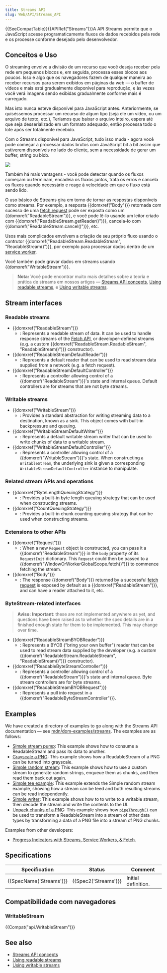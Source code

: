 ```yaml
---
title: Streams API
slug: Web/API/Streams_API
---
```


{{SeeCompatTable}}{{APIRef("Streams")}}A API Streams permite que o JavaScript acesse programaticamente fluxos de dados recebidos pela rede e os processe conforme desejado pelo desenvolvedor.

## Conceitos e Uso

O streaming envolve a divisão de um recurso que você deseja receber pela rede em pequenos blocos e, em seguida, processa esses blocos aos poucos. Isso é algo que os navegadores fazem de qualquer maneira ao receber recursos para serem exibidos em páginas da web — o buffer de vídeos e mais está gradualmente disponível para reprodução, e às vezes você verá imagens sendo exibidas gradualmente conforme mais é carregado.

Mas isto nunca esteve disponível para JavaScript antes. Anteriormente, se quiséssemos processar um recurso de algum tipo (seja ele um vídeo, ou um arquivo de texto, etc.), Teríamos que baixar o arquivo inteiro, espera até que seja desserializado em um formato adequado, então processa todo o lote após ser totalmente recebido.

Com o Streams disponível para JavaScript, tudo isso muda - agora você pode começar a processar dados brutos com JavaScript bit a bit assim que estiverem disponíveis no lado do cliente, sem a necessidade de gerar um buffer, string ou blob.

![](https://mdn.mozillademos.org/files/15817/Concept.png)

Também há mais vantagens - você pode detectar quando os fluxos começam ou terminam, encadeia os fluxos juntos, trata os erros e cancela os fluxos quando necessário e reage à velocidade em que o fluxo está sendo lido.

O uso básico de Streams gira em torno de tornar as respostas disponíveis como streams. Por exemplo, a resposta {{domxref("Body")}} retornada com sucesso de uma [fetch request](/pt-BR/docs/Web/API/WindowOrWorkerGlobalScope/fetch) pode ser exposta como um {{domxref("ReadableStream")}}, e você pode lê-lo usando um leitor criado com {{domxref("ReadableStream.getReader()")}}, cancela-lo com {{domxref("ReadableStream.cancel()")}}, etc.

Usos mais complicados envolvem a criação de seu próprio fluxo usando o contrutor {{domxref("ReadableStream.ReadableStream", "ReadableStream()")}}, por exemplo para processar dados dentro de um [service worker](/pt-BR/docs/Web/API/Service_Worker_API).

Você também pode gravar dados em streams usando {{domxref("WritableStream")}}.

> **Nota:** Você pode encontrar muito mais detalhes sobre a teoria e prática de streams em nossos artigos — [Streams API concepts](/pt-BR/docs/Web/API/Streams_API/Concepts), [Using readable streams](/pt-BR/docs/Web/API/Streams_API/Using_readable_streams), e [Using writable streams](/pt-BR/docs/Web/API/Streams_API/Using_writable_streams).

## Stream interfaces

### Readable streams

- {{domxref("ReadableStream")}}
  - : Represents a readable stream of data. It can be used to handle response streams of the [Fetch API](/pt-BR/docs/Web/API/Fetch_API), or developer-defined streams (e.g. a custom {{domxref("ReadableStream.ReadableStream", "ReadableStream()")}} constructor).
- {{domxref("ReadableStreamDefaultReader")}}
  - : Represents a default reader that can be used to read stream data supplied from a network (e.g. a fetch request).
- {{domxref("ReadableStreamDefaultController")}}
  - : Represents a controller allowing control of a {{domxref("ReadableStream")}}'s state and internal queue. Default controllers are for streams that are not byte streams.

### Writable streams

- {{domxref("WritableStream")}}
  - : Provides a standard abstraction for writing streaming data to a destination, known as a sink. This object comes with built-in backpressure and queuing.
- {{domxref("WritableStreamDefaultWriter")}}
  - : Represents a default writable stream writer that can be used to write chunks of data to a writable stream.
- {{domxref("WritableStreamDefaultController")}}
  - : Represents a controller allowing control of a {{domxref("WritableStream")}}'s state. When constructing a `WritableStream`, the underlying sink is given a corresponding `WritableStreamDefaultController` instance to manipulate.

### Related stream APIs and operations

- {{domxref("ByteLengthQueuingStrategy")}}
  - : Provides a built-in byte length queuing strategy that can be used when constructing streams.
- {{domxref("CountQueuingStrategy")}}
  - : Provides a built-in chunk counting queuing strategy that can be used when constructing streams.

### Extensions to other APIs

- {{domxref("Request")}}
  - : When a new `Request` object is constructed, you can pass it a {{domxref("ReadableStream")}} in the `body` property of its `RequestInit` dictionary. This `Request` could then be passed to a {{domxref("WindowOrWorkerGlobalScope.fetch()")}} to commence fetching the stream.
- {{domxref("Body")}}
  - : The response {{domxref("Body")}} returned by a successful [fetch request](/pt-BR/docs/Web/API/WindowOrWorkerGlobalScope/fetch) is exposed by default as a {{domxref("ReadableStream")}}, and can have a reader attached to it, etc.

### ByteStream-related interfaces

> **Aviso:** **Important**: these are not implemented anywhere as yet, and questions have been raised as to whether the spec details are in a finished enough state for them to be implemented. This may change over time.

- {{domxref("ReadableStreamBYOBReader")}}
  - : Represents a BYOB ("bring your own buffer") reader that can be used to read stream data supplied by the developer (e.g. a custom {{domxref("ReadableStream.ReadableStream", "ReadableStream()")}} constructor).
- {{domxref("ReadableByteStreamController")}}
  - : Represents a controller allowing control of a {{domxref("ReadableStream")}}'s state and internal queue. Byte stream controllers are for byte streams.
- {{domxref("ReadableStreamBYOBRequest")}}
  - : Represents a pull into request in a {{domxref("ReadableByteStreamController")}}.

## Examples

We have created a directory of examples to go along with the Streams API documentation — see [mdn/dom-examples/streams](https://github.com/mdn/dom-examples/tree/master/streams). The examples are as follows:

- [Simple stream pump](http://mdn.github.io/dom-examples/streams/simple-pump/): This example shows how to consume a ReadableStream and pass its data to another.
- [Grayscale a PNG](http://mdn.github.io/dom-examples/streams/grayscale-png/): This example shows how a ReadableStream of a PNG can be turned into grayscale.
- [Simple random stream](http://mdn.github.io/dom-examples/streams/simple-random-stream/): This example shows how to use a custom stream to generate random strings, enqueue them as chunks, and then read them back out again.
- [Simple tee example](http://mdn.github.io/dom-examples/streams/simple-tee-example/): This example extends the Simple random stream example, showing how a stream can be teed and both resulting streams can be read independently.
- [Simple writer](http://mdn.github.io/dom-examples/streams/simple-writer/): This example shows how to to write to a writable stream, then decode the stream and write the contents to the UI.
- [Unpack chunks of a PNG](http://mdn.github.io/dom-examples/streams/png-transform-stream/): This example shows how [`pipeThrough()`](/pt-BR/docs/Web/API/ReadableStream/pipeThrough) can be used to transform a ReadableStream into a stream of other data types by transforming a data of a PNG file into a stream of PNG chunks.

Examples from other developers:

- [Progress Indicators with Streams, Service Workers, & Fetch](https://fetch-progress.anthum.com/).

## Specifications

| Specification                    | Status                       | Comment             |
| -------------------------------- | ---------------------------- | ------------------- |
| {{SpecName('Streams')}} | {{Spec2('Streams')}} | Initial definition. |

## Compatibilidade com navegadores

### WritableStream

{{Compat("api.WritableStream")}}

## See also

- [Streams API concepts](/pt-BR/docs/Web/API/Streams_API/Concepts)
- [Using readable streams](/pt-BR/docs/Web/API/Streams_API/Using_readable_streams)
- [Using writable streams](/pt-BR/docs/Web/API/Streams_API/Using_writable_streams)
